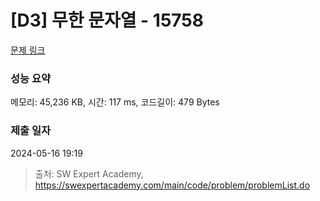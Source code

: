 # [D3] 무한 문자열 - 15758 

[문제 링크](https://swexpertacademy.com/main/code/problem/problemDetail.do?contestProbId=AYP5JmsqcngDFATW) 

### 성능 요약

메모리: 45,236 KB, 시간: 117 ms, 코드길이: 479 Bytes

### 제출 일자

2024-05-16 19:19



> 출처: SW Expert Academy, https://swexpertacademy.com/main/code/problem/problemList.do